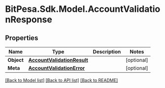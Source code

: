 # BitPesa.Sdk.Model.AccountValidationResponse
## Properties

Name | Type | Description | Notes
------------ | ------------- | ------------- | -------------
**Object** | [**AccountValidationResult**](AccountValidationResult.md) |  | [optional] 
**Meta** | [**AccountValidationError**](AccountValidationError.md) |  | [optional] 

[[Back to Model list]](../README.md#documentation-for-models) [[Back to API list]](../README.md#documentation-for-api-endpoints) [[Back to README]](../README.md)


